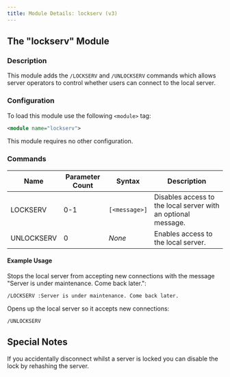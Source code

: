 ```yaml
---
title: Module Details: lockserv (v3)
---
```


## The "lockserv" Module

### Description

This module adds the `/LOCKSERV` and `/UNLOCKSERV` commands which allows server operators to control whether users can connect to the local server.

### Configuration

To load this module use the following `<module>` tag:

```xml
<module name="lockserv">
```

This module requires no other configuration.

### Commands

Name       | Parameter Count | Syntax        | Description
---------- | --------------- | ------------- | -----------
LOCKSERV   | 0-1             | `[<message>]` | Disables access to the local server with an optional message.
UNLOCKSERV | 0               | *None*        | Enables access to the local server.

#### Example Usage

Stops the local server from accepting new connections with the message "Server is under maintenance. Come back later.":

```plaintext
/LOCKSERV :Server is under maintenance. Come back later.
```

Opens up the local server so it accepts new connections:

```plaintext
/UNLOCKSERV
```

## Special Notes

If you accidentally disconnect whilst a server is locked you can disable the lock by rehashing the server.
